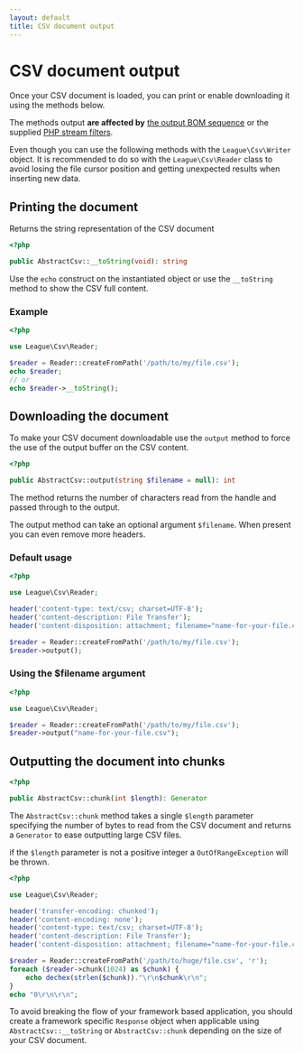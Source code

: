 ```yaml
---
layout: default
title: CSV document output
---
```


# CSV document output

Once your CSV document is loaded, you can print or enable downloading it using the methods below.

The methods output **are affected by** [the output BOM sequence](/9.0/connections/bom/) or the supplied [PHP stream filters](/9.0/connections/filters/).

<p class="message-info">Even though you can use the following methods with the <code>League\Csv\Writer</code> object. It is recommended to do so with the <code>League\Csv\Reader</code> class to avoid losing the file cursor position and getting unexpected results when inserting new data.</p>


## Printing the document

Returns the string representation of the CSV document

~~~php
<?php

public AbstractCsv::__toString(void): string
~~~

Use the `echo` construct on the instantiated object or use the `__toString` method to show the CSV full content.

### Example

~~~php
<?php

use League\Csv\Reader;

$reader = Reader::createFromPath('/path/to/my/file.csv');
echo $reader;
// or
echo $reader->__toString();
~~~

## Downloading the document

To make your CSV document downloadable use the `output` method to force the use of the output buffer on the CSV content.

~~~php
<?php

public AbstractCsv::output(string $filename = null): int
~~~

The method returns the number of characters read from the handle and passed through to the output.

The output method can take an optional argument `$filename`. When present you
can even remove more headers.

### Default usage

~~~php
<?php

use League\Csv\Reader;

header('content-type: text/csv; charset=UTF-8');
header('content-description: File Transfer');
header('content-disposition: attachment; filename="name-for-your-file.csv"');

$reader = Reader::createFromPath('/path/to/my/file.csv');
$reader->output();
~~~

### Using the $filename argument

~~~php
<?php

use League\Csv\Reader;

$reader = Reader::createFromPath('/path/to/my/file.csv');
$reader->output("name-for-your-file.csv");
~~~

## Outputting the document into chunks

~~~php
<?php

public AbstractCsv::chunk(int $length): Generator
~~~

The `AbstractCsv::chunk` method takes a single `$length` parameter specifying the number of bytes to read from the CSV document and returns a `Generator` to ease outputting large CSV files.

<p class="message-warning">if the <code>$length</code> parameter is not a positive integer a <code>OutOfRangeException</code> will be thrown.</p>

~~~php
<?php

use League\Csv\Reader;

header('transfer-encoding: chunked');
header('content-encoding: none');
header('content-type: text/csv; charset=UTF-8');
header('content-description: File Transfer');
header('content-disposition: attachment; filename="name-for-your-file.csv"');

$reader = Reader::createFromPath('/path/to/huge/file.csv', 'r');
foreach ($reader->chunk(1024) as $chunk) {
    echo dechex(strlen($chunk))."\r\n$chunk\r\n";
}
echo "0\r\n\r\n";
~~~

<p class="message-info">To avoid breaking the flow of your framework based application, you should create a framework specific <code>Response</code> object when applicable using <code>AbstractCsv::__toString</code> or <code>AbstractCsv::chunk</code> depending on the size of your CSV document.</p>
